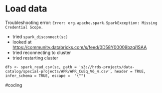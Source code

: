 



# Load data


Troubleshooting error: `Error: org.apache.spark.SparkException: Missing Credential Scope.`  
- tried `spark_disconnect(sc)`  
- looked at https://community.databricks.com/s/feed/0D58Y00009bzqi1SAA  
- tried reconnecting to cluster
- tried restarting cluster 

`dfs <- spark_read_csv(sc, path = 's3://hrds-projects/data-catalog/special-projects/APR/APR_CuEq_V6_4.csv', header = TRUE, infer_schema = TRUE, escape =  "\"")`

#coding
